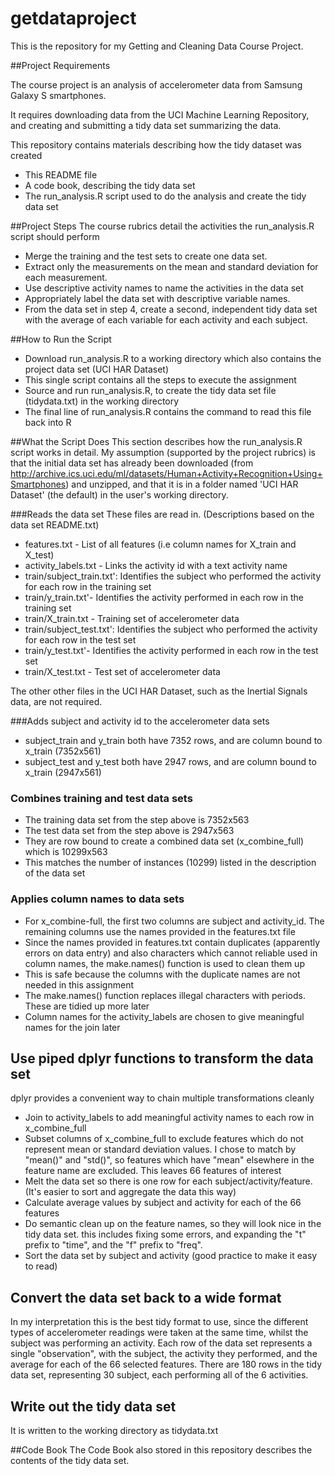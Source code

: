 getdataproject
==============

This is the repository for my Getting and Cleaning Data Course Project.

##Project Requirements

The course project is an analysis of accelerometer data from Samsung Galaxy S smartphones.

It requires downloading data from the UCI Machine Learning Repository,
and creating and submitting a tidy data set summarizing the data.

This repository contains materials describing how the tidy dataset was created
* This README file
* A code book, describing the tidy data set
* The run_analysis.R script used to do the analysis and create the tidy data set

##Project Steps
The course rubrics detail the activities the run_analysis.R script should perform
* Merge the training and the test sets to create one data set.
* Extract only the measurements on the mean and standard deviation for each measurement. 
* Use descriptive activity names to name the activities in the data set
* Appropriately label the data set with descriptive variable names. 
* From the data set in step 4, create a second, independent tidy data set with the average of each variable for each activity and each subject.

##How to Run the Script
* Download run_analysis.R to a working directory which also contains the project data set (UCI HAR Dataset)
* This single script contains all the steps to execute the assignment
* Source and run run_analysis.R, to create the tidy data set file (tidydata.txt) in the working directory
* The final line of run_analysis.R contains the command to read this file back into R

##What the Script Does
This section describes how the run_analysis.R script works in detail. 
My assumption (supported by the project rubrics) is that the initial data set has already been downloaded (from http://archive.ics.uci.edu/ml/datasets/Human+Activity+Recognition+Using+Smartphones) and unzipped, and that it is in a folder named 'UCI HAR Dataset' (the default) in the user's working directory.

###Reads the data set
These files are read in. (Descriptions based on the data set README.txt)
* features.txt - List of all features (i.e column names for X_train and X_test)
* activity_labels.txt - Links the activity id with a text activity name
* train/subject_train.txt': Identifies the subject who performed the activity for each row in the training set
* train/y_train.txt'- Identifies the activity performed in each row in the training set
* train/X_train.txt - Training set of accelerometer data
* train/subject_test.txt': Identifies the subject who performed the activity for each row in the test set
* train/y_test.txt'- Identifies the activity performed in each row in the test set
* train/X_test.txt - Test set of accelerometer data

The other other files in the UCI HAR Dataset, such as the Inertial Signals data, are not required.

###Adds subject and activity id to the accelerometer data sets
* subject_train and y_train both have 7352 rows, and are column bound to x_train (7352x561)
* subject_test and y_test both have 2947 rows, and are column bound to x_train (2947x561)

### Combines training and test data sets
* The training data set from the step above is 7352x563
* The test data set from the step above is 2947x563
* They are row bound to create a combined data set (x_combine_full) which is 10299x563
* This matches the number of instances (10299) listed in the description of the data set

### Applies column names to data sets
* For x_combine-full, the first two columns are subject and activity_id. The remaining columns use the names provided in the features.txt file
* Since the names provided in features.txt contain duplicates (apparently errors on data entry) and also characters which cannot reliable used in column names, the make.names() function is used to clean them up
* This is safe because the columns with the duplicate names are not needed in this assignment
* The make.names() function replaces illegal characters with periods. These are tidied up more later
* Column names for the activity_labels are chosen to give meaningful names for the join later

## Use piped dplyr functions to transform the data set
dplyr provides a convenient way to chain multiple transformations cleanly
* Join to activity_labels to add meaningful activity names to each row in x_combine_full
* Subset columns of x_combine_full to exclude features which do not represent mean or standard deviation values. I chose to match by "mean()" and "std()", so features which have "mean" elsewhere in the feature name are excluded. This leaves 66 features of interest
* Melt the data set so there is one row for each subject/activity/feature. (It's easier to sort and aggregate the data this way)
* Calculate average values by subject and activity for each of the 66 features
* Do semantic clean up on the feature names, so they will look nice in the tidy data set. this includes fixing some errors, and expanding the "t" prefix to "time", and the "f" prefix to "freq".
* Sort the data set by subject and activity (good practice to make it easy to read)

## Convert the data set back to a wide format
In my interpretation this is the best tidy format to use, since the different types of accelerometer readings were taken at the same time, whilst the subject was performing an activity. Each row of the data set represents a single "observation", with the subject, the activity they performed, and the average for each of the 66 selected features. There are 180 rows in the tidy data set, representing 30 subject, each performing all of the 6 activities.

## Write out the tidy data set
It is written to the working directory as tidydata.txt

##Code Book
The Code Book also stored in this repository describes the contents of the tidy data set.